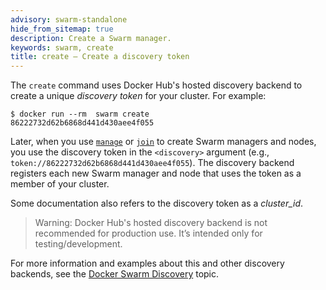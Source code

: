 ```yaml
---
advisory: swarm-standalone
hide_from_sitemap: true
description: Create a Swarm manager.
keywords: swarm, create
title: create — Create a discovery token
---
```


The `create` command uses Docker Hub's hosted discovery backend to create a unique *discovery token* for your cluster. For example:

    $ docker run --rm  swarm create
    86222732d62b6868d441d430aee4f055

Later, when you use [`manage`](manage.md) or [`join`](join.md) to create Swarm managers and nodes, you use the discovery token in the `<discovery>` argument (e.g., `token://86222732d62b6868d441d430aee4f055`). The discovery backend registers each new Swarm manager and node that uses the token as a member of your cluster.

Some documentation also refers to the discovery token as a *cluster_id*.

> Warning: Docker Hub's hosted discovery backend is not recommended for production use. It’s intended only for testing/development.

For more information and examples about this and other discovery backends, see the [Docker Swarm Discovery](../discovery.md) topic.
